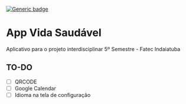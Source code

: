 [![Generic badge](https://img.shields.io/badge/Android%20API-23-green)](https://shields.io/)
# App Vida Saudável

Aplicativo para o projeto interdisciplinar 5º Semestre - Fatec Indaiatuba 

## TO-DO
* [ ] QRCODE
* [ ] Google Calendar
* [ ] Idioma na tela de configuração
